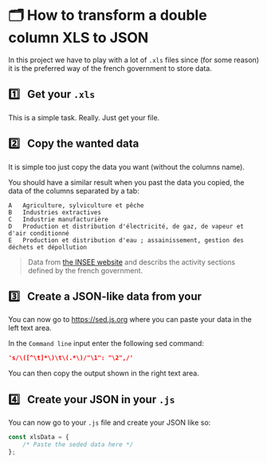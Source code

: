 # 🗂️ How to transform a double column XLS to JSON
In this project we have to play with a lot of `.xls` files since (for some reason) it is the preferred way of the french government to store data.

## 1️⃣ &nbsp; Get your `.xls`
This is a simple task. Really. Just get your file.

## 2️⃣ &nbsp; Copy the wanted data
It is simple too just copy the data you want (without the columns name).

You should have a similar result when you past the data you copied, the data of the columns separated by a tab:
```
A	Agriculture, sylviculture et pêche
B	Industries extractives
C	Industrie manufacturière
D	Production et distribution d'électricité, de gaz, de vapeur et d'air conditionné
E	Production et distribution d'eau ; assainissement, gestion des déchets et dépollution
```
> Data from [the INSEE website](https://www.insee.fr/fr/information/2120875) and describs the activity sections defined by the french government.

## 3️⃣ &nbsp; Create a JSON-like data from your 
You can now go to https://sed.js.org where you can paste your data in the left text area.

In the `Command line` input enter the following sed command:
```sed
's/\([^\t]*\)\t\(.*\)/"\1": "\2",/'
```

You can then copy the output shown in the right text area.

## 4️⃣ &nbsp; Create your JSON in your `.js` 
You can now go to your `.js` file and create your JSON like so:
```js
const xlsData = {
    /* Paste the seded data here */
};
```

##
